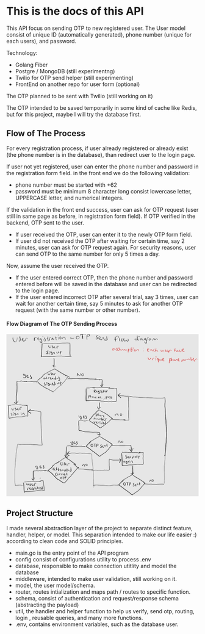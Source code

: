 # This is the docs of this API

This API focus on sending OTP to new registered user.
The User model consist of unique ID (automatically generated), phone number (unique for each users), and password.

Technology:
- Golang Fiber
- Postgre / MongoDB (still experimentng)
- Twilio for OTP send helper (still experimenting)
- FrontEnd on another repo for user form (optional)


The OTP planned to be sent with Twilio (still working on it)

The OTP intended to be saved temporarily in some kind of cache like Redis, but for this project, maybe I will try the database first.

## Flow of The Process
For every registration process, if user already registered or already exist (the phone number is in the database), than redirect user to the login page.

If user not yet registered, user can enter the phone number and password in the registration form field.
in the front end we do the following validation:
- phone number must be started with +62
- password must be minimum 8 character long consist lowercase letter, UPPERCASE letter, and numerical integers.

If the validation in the front end success, user can ask for OTP request (user still in same page as before, in registration form field). If OTP verified in the backend, OTP sent to the user.
- If user received the OTP, user can enter it to the newly OTP form field.
- If user did not received the OTP after waiting for certain time, say 2 minutes, user can ask for OTP request again. For security reasons, user can send OTP to the same number for only 5 times a day.

Now, assume the user received the OTP.
- If the user entered correct OTP, then the phone number and password entered before will be saved in the database and user can be redirected to the login page.
- If the user entered incorrect OTP after several trial, say 3 times, user can wait for another certain time, say 5 minutes to ask for another OTP request (with the same number or other number).

#### Flow Diagram of The OTP Sending Process

![alt text](otp-flow.jpg)

## Project Structure
I made several abstraction layer of the project to separate distinct feature, handler, helper, or model. This separation intended to make our life easier :) according to clean code and SOLID principles.
- main.go is the entry point of the API program
- config consist of configurations utility to process .env 
- database, responsible to make connection utitlity and model the database
- middleware, intended to make user validation, still working on it.
- model, the user model/schema.
- router, routes intialization and maps path / routes to specific function.
- schema, consist of authentication and request/response schema (abstracting the payload)
- util, the  handler and helper function to help us verify, send otp, routing, login , reusable queries, and many more functions.
- .env, contains environment variables, such as the database user.